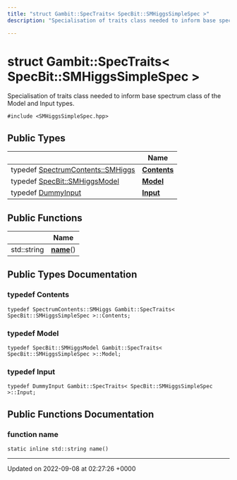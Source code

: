 ```yaml
---
title: "struct Gambit::SpecTraits< SpecBit::SMHiggsSimpleSpec >"
description: "Specialisation of traits class needed to inform base spectrum class of the Model and Input types. "

---
```


# struct Gambit::SpecTraits< SpecBit::SMHiggsSimpleSpec >



Specialisation of traits class needed to inform base spectrum class of the Model and Input types. 


`#include <SMHiggsSimpleSpec.hpp>`

## Public Types

|                | Name           |
| -------------- | -------------- |
| typedef [SpectrumContents::SMHiggs](/documentation/code/classes/structgambit_1_1spectrumcontents_1_1smhiggs/) | **[Contents](/documentation/code/classes/structgambit_1_1spectraits_3_01specbit_1_1smhiggssimplespec_01_4/#typedef-contents)**  |
| typedef [SpecBit::SMHiggsModel](/documentation/code/classes/structgambit_1_1specbit_1_1smhiggsmodel/) | **[Model](/documentation/code/classes/structgambit_1_1spectraits_3_01specbit_1_1smhiggssimplespec_01_4/#typedef-model)**  |
| typedef [DummyInput](/documentation/code/classes/classgambit_1_1dummyinput/) | **[Input](/documentation/code/classes/structgambit_1_1spectraits_3_01specbit_1_1smhiggssimplespec_01_4/#typedef-input)**  |

## Public Functions

|                | Name           |
| -------------- | -------------- |
| std::string | **[name](/documentation/code/classes/structgambit_1_1spectraits_3_01specbit_1_1smhiggssimplespec_01_4/#function-name)**() |

## Public Types Documentation

### typedef Contents

```
typedef SpectrumContents::SMHiggs Gambit::SpecTraits< SpecBit::SMHiggsSimpleSpec >::Contents;
```


### typedef Model

```
typedef SpecBit::SMHiggsModel Gambit::SpecTraits< SpecBit::SMHiggsSimpleSpec >::Model;
```


### typedef Input

```
typedef DummyInput Gambit::SpecTraits< SpecBit::SMHiggsSimpleSpec >::Input;
```


## Public Functions Documentation

### function name

```
static inline std::string name()
```


-------------------------------

Updated on 2022-09-08 at 02:27:26 +0000